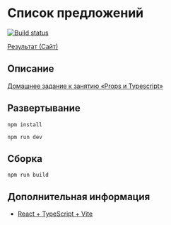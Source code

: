 # Список предложений

[![Build status](https://ci.appveyor.com/api/projects/status/1utm8rjqho7hgbu1?svg=true)](https://ci.appveyor.com/project/neondoll/ra16-homeworks-props-listing)

[Результат (Сайт)](https://neondoll.github.io/ra16-homeworks-props-listing)

## Описание

[Домашнее задание к занятию «Props и Typescript»](https://github.com/netology-code/ra16-homeworks/tree/ra-51/props/listing)

## Развертывание

```npm install```

```npm run dev```

## Сборка

```npm run build```

## Дополнительная информация

- [React + TypeScript + Vite](React+TypeScript+Vite.md)